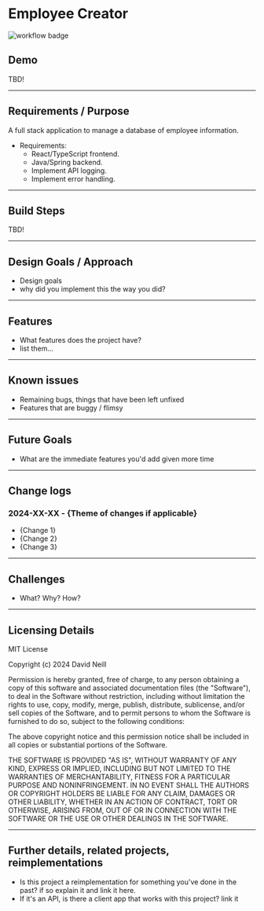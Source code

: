 # Employee Creator

![workflow badge](https://github.com/vadien/REPO-NAME/actions/workflows/REPO-FILENAME.yaml/badge.svg)

## Demo

TBD!

---

## Requirements / Purpose

A full stack application to manage a database of employee information.

- Requirements:
  - React/TypeScript frontend.
  - Java/Spring backend.
  - Implement API logging.
  - Implement error handling.

---

## Build Steps

TBD!

---

## Design Goals / Approach

- Design goals
- why did you implement this the way you did?

---

## Features

- What features does the project have?
- list them...

---

## Known issues

- Remaining bugs, things that have been left unfixed
- Features that are buggy / flimsy

---

## Future Goals

- What are the immediate features you'd add given more time

---

## Change logs

### 2024-XX-XX - {Theme of changes if applicable}

- {Change 1}
- {Change 2}
- {Change 3}

---

## Challenges

- What? Why? How?

---

## Licensing Details

MIT License

Copyright (c) 2024 David Neill

Permission is hereby granted, free of charge, to any person obtaining a copy of this software and associated documentation files (the "Software"), to deal in the Software without restriction, including without limitation the rights to use, copy, modify, merge, publish, distribute, sublicense, and/or sell copies of the Software, and to permit persons to whom the Software is furnished to do so, subject to the following conditions:

The above copyright notice and this permission notice shall be included in all copies or substantial portions of the Software.

THE SOFTWARE IS PROVIDED "AS IS", WITHOUT WARRANTY OF ANY KIND, EXPRESS OR IMPLIED, INCLUDING BUT NOT LIMITED TO THE WARRANTIES OF MERCHANTABILITY, FITNESS FOR A PARTICULAR PURPOSE AND NONINFRINGEMENT. IN NO EVENT SHALL THE AUTHORS OR COPYRIGHT HOLDERS BE LIABLE FOR ANY CLAIM, DAMAGES OR OTHER LIABILITY, WHETHER IN AN ACTION OF CONTRACT, TORT OR OTHERWISE, ARISING FROM, OUT OF OR IN CONNECTION WITH THE SOFTWARE OR THE USE OR OTHER DEALINGS IN THE SOFTWARE.

---

## Further details, related projects, reimplementations

- Is this project a reimplementation for something you've done in the past? if so explain it and link it here.
- If it's an API, is there a client app that works with this project? link it
